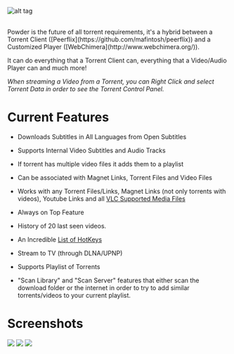 ![alt tag](https://raw.github.com/jaruba/PowderPlayer/master/images/powder-logo.png)

<br/>
Powder is the future of all torrent requirements, it's a hybrid between a Torrent Client ([Peerflix](https://github.com/mafintosh/peerflix)) and a Customized Player ([WebChimera](http://www.webchimera.org/)).

It can do everything that a Torrent Client can, everything that a Video/Audio Player can and much more!

*When streaming a Video from a Torrent, you can Right Click and select Torrent Data in order to see the Torrent Control Panel.*

Current Features
==============
- Downloads Subtitles in All Languages from Open Subtitles

- Supports Internal Video Subtitles and Audio Tracks

- If torrent has multiple video files it adds them to a playlist

- Can be associated with Magnet Links, Torrent Files and Video Files

- Works with any Torrent Files/Links, Magnet Links (not only torrents with videos), Youtube Links and all [VLC Supported Media Files](http://www.videolan.org/vlc/features.php?cat=video)

- Always on Top Feature

- History of 20 last seen videos.

- An Incredible [List of HotKeys](http://wiki.webchimera.org/Player_Hotkeys)

- Stream to TV (through DLNA/UPNP)

- Supports Playlist of Torrents

- "Scan Library" and "Scan Server" features that either scan the download folder or the internet in order to try to add similar torrents/videos to your current playlist.


Screenshots
==============
<img src="http://powder.media/screenshots/PowderPlayer-1.png">

<img src="http://powder.media/screenshots/PowderPlayer-2.png">

<img src="http://powder.media/screenshots/PowderPlayer--4.png">
